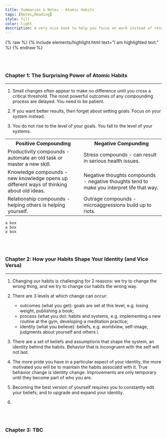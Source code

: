 ```yaml
---
title: Summaries & Notes - Atomic Habits
tags: [Notes,Reading]
style: fill
color: light
description: A very nice book to help you focus on work instead of results, process instead of goals.
---
```


{% raw %}
{% include elements/highlight.html text="I am highlighted text." %}
{% endraw %}
<p>
<br>
<br>
</p>

### Chapter 1: The Surprising Power of Atomic Habits

--------

1. Small changes often appear to make no difference until you cross a critical threshold. The most powerful outcomes of any compounding process are delayed. You need to be patient.

2. If you want better results, then forget about setting goals. Focus on your system instead.

3. You do not rise to the level of your goals. You fall to the level of your systems.

<table>
  <tr>
    <th>Positive Compounding </th>
    <th>Negative Compunding</th>
  </tr>
  <tr>
    <td>Productivity compounds - automate an old task or master a new skill. </td>
    <td>Stress compounds - can result in serious health issues. </td>
  </tr>
  <tr>
    <td>Knowledge compounds - new knowledge opens up different ways of thinking about old ideas. </td>
    <td>Negative thoughts compounds - negative thoughts tend to make you interpret life that way.</td>
  </tr>
  <tr>
    <td>Relationship compounds - helping others is helping yourself.</td>
    <td>Outrage compounds - microaggressions build up to riots.</td>
  </tr>
</table>
    
    a box
    a box
    a box

<p>
<br>
<br>
</p>

### Chapter 2: How your Habits Shape Your Identity (and Vice Versa)

---------

1. Changing our habits is challenging for 2 reasons: we try to change the wrong thing, and we try to change our habits the wrong way.

2. There are 3 levels at which change can occur: 
    - outcomes (what you get): goals are set at this level, e.g. losing weight, publishing a book;
    - process (what you do): habits and systems, e.g. implementing a new routine at the gym, developing a meditation practice;
    - identity (what you believe): beliefs, e.g. worldview, self-image, judgments about yourself and others.\

3. There are a set of beliefs and assumptions that shape the system, an identity behind the habits. Behavior that is incongruent with the self will not last.

4. The more pride you have in a particular aspect of your identity, the more motivated you will be to maintain the habits associatd with it. True behavior change is identity change. Improvements are only temporary until they become part of who you are.

5. Becoming the best version of yourself requires you to constantly edit your beliefs, and to upgrade and expand your identity.

6. 


<p>
<br>
<br>
</p>

### Chapter 3: TBC
